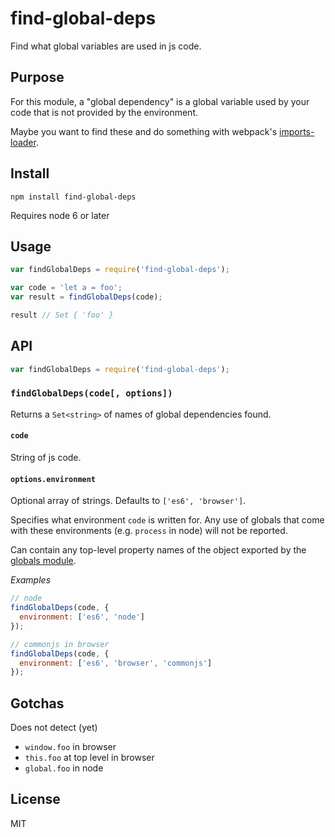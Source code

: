# find-global-deps

Find what global variables are used in js code.

## Purpose

For this module, a "global dependency" is a global variable used by your code that is not provided by the environment.

Maybe you want to find these and do something with webpack's [imports-loader](https://github.com/webpack/imports-loader).

## Install

`npm install find-global-deps`

Requires node 6 or later

## Usage

```js
var findGlobalDeps = require('find-global-deps');

var code = 'let a = foo';
var result = findGlobalDeps(code);

result // Set { 'foo' }
```

## API

```js
var findGlobalDeps = require('find-global-deps');
```

### `findGlobalDeps(code[, options])`

Returns a `Set<string>` of names of global dependencies found.

#### `code`

String of js code.

#### `options.environment`

Optional array of strings. Defaults to `['es6', 'browser']`.

Specifies what environment `code` is written for. Any use of globals that come with these environments (e.g. `process` in node) will not be reported.

Can contain any top-level property names of the object exported by the [globals module](https://github.com/sindresorhus/globals).

*Examples*

```js
// node
findGlobalDeps(code, {
  environment: ['es6', 'node']
});

// commonjs in browser
findGlobalDeps(code, {
  environment: ['es6', 'browser', 'commonjs']
});
```

## Gotchas

Does not detect (yet)

- `window.foo` in browser
- `this.foo` at top level in browser
- `global.foo` in node

## License

MIT
